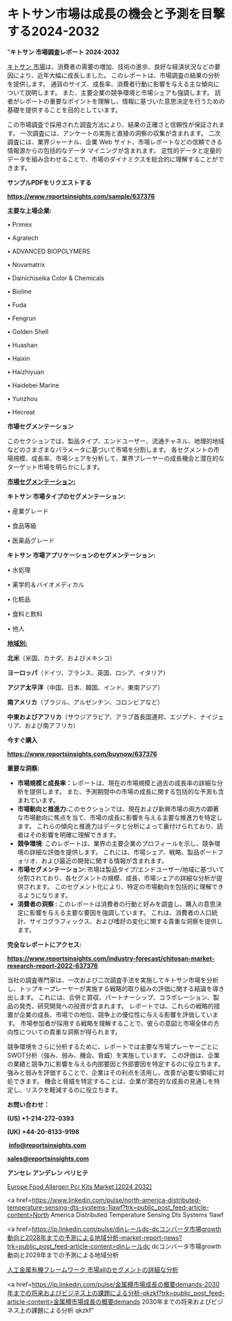 # キトサン市場は成長の機会と予測を目撃する2024-2032

"<strong>キトサン 市場調査レポート 2024-2032</strong>

<a href=https://www.reportsinsights.com/sample/637376>キトサン 市場</a>は、消費者の需要の増加、技術の進歩、良好な経済状況などの要因により、近年大幅に成長しました。 このレポートは、市場調査の結果の分析を提供します。 通貨のサイズ、成長率、消費者行動に影響を与える主な傾向について説明します。 また、主要企業の競争環境と市場シェアも強調します。 読者がレポートの重要なポイントを理解し、情報に基づいた意思決定を行うための基礎を提供することを目的としています。

この市場調査で採用された調査方法により、結果の正確さと信頼性が保証されます。 一次調査には、アンケートの実施と直接の洞察の収集が含まれます。 二次調査には、業界ジャーナル、企業 Web サイト、市場レポートなどの信頼できる情報源からの包括的なデータ マイニングが含まれます。 定性的データと定量的データを組み合わせることで、市場のダイナミクスを総合的に理解することができます。

<strong><b>サンプルPDFをリクエストする</b></strong>

<a href=https://www.reportsinsights.com/sample/637376><strong><u>https://www.reportsinsights.com/sample/637376</u></strong></a>

<strong>主要な上場企業:</strong>

• Primex

• Agratech

• ADVANCED BIOPOLYMERS

• Novamatrix

• Dainichiseika Color & Chemicals

• Bioline

• Fuda

• Fengrun

• Golden Shell

• Huashan

• Haixin

• Haizhiyuan

• Haidebei Marine

• Yunzhou

• Hecreat

<strong>市場セグメンテーション</strong>

このセクションでは、製品タイプ、エンドユーザー、流通チャネル、地理的地域などのさまざまなパラメータに基づいて市場を分割します。 各セグメントの市場規模、成長率、市場シェアを分析して、業界プレーヤーの成長機会と潜在的なターゲット市場を明らかにします。

<strong><u>市場セグメンテーション</u></strong><strong><u>:</u></strong>

<strong>キトサン 市場タイプのセグメンテーション:</strong>

• 産業グレード

• 食品等級

• 医薬品グレード

<strong>キトサン 市場アプリケーションのセグメンテーション:</strong>

• 水処理

• 薬学的＆バイオメディカル

• 化粧品

• 食料と飲料

• 他人

<strong><u>地域別</u></strong><strong><u>:</u></strong>

<strong>北米</strong>（米国、カナダ、およびメキシコ）

<strong>ヨーロッパ</strong>（ドイツ、フランス、英国、ロシア、イタリア）

<strong>アジア太平洋</strong>（中国、日本、韓国、インド、東南アジア）

<strong>南アメリカ</strong>（ブラジル、アルゼンチン、コロンビアなど）

<strong>中東およびアフリカ</strong>（サウジアラビア、アラブ首長国連邦、エジプト、ナイジェリア、および南アフリカ）

<strong>今すぐ購入</strong>

<a href=https://www.reportsinsights.com/buynow/637376><strong><u>https://www.reportsinsights.com/buynow/637376</u></strong></a>

<strong>重要な洞察:</strong>
<ul>
  <li><strong>市場規模と成長率：</strong>レポートは、現在の市場規模と過去の成長率の詳細な分析を提供します。 また、予測期間中の市場の成長に関する包括的な予測も含まれています。</li>
  <li><strong>市場動向と推進力:</strong>このセクションでは、現在および新興市場の両方の顕著な市場動向に焦点を当て、市場の成長に影響を与える主要な推進力を特定します。 これらの傾向と推進力はデータと分析によって裏付けられており、読者はその影響を明確に理解できます。</li>
  <li><strong>競争環境</strong>: このレポートは、業界の主要企業のプロフィールを示し、競争環境の詳細な評価を提供します。 これには、市場シェア、戦略、製品ポートフォリオ、および最近の開発に関する情報が含まれます。</li>
  <li><strong>市場セグメンテーション: </strong>市場は製品タイプ/エンドユーザー/地域に基づいて分割されており、各セグメントの規模、成長、市場シェアの詳細な分析が提供されます。 このセグメント化により、特定の市場動向を包括的に理解できるようになります。</li>
  <li><strong>消費者の洞察 : </strong>このレポートは消費者の行動と好みを調査し、購入の意思決定に影響を与える主要な要因を強調しています。 これは、消費者の人口統計、サイコグラフィックス、および嗜好の変化に関する貴重な洞察を提供します。</li>
</ul>
<strong>完全なレポートにアクセス:</strong>

<a href=https://www.reportsinsights.com/industry-forecast/chitosan-market-research-report-2022-637376><strong><u><b>https://www.reportsinsights.com/industry-forecast/chitosan-market-research-report-2022-637376</b></u></strong></a>

当社の調査専門家は、一次および二次調査手法を実施してキトサン市場を分析し、トップキープレーヤーが実施する戦略的取り組みの評価に関する結論を導き出します。 これには、合併と買収、パートナーシップ、コラボレーション、製品の発売、研究開発への投資が含まれます。 レポートでは、これらの戦略的措置が企業の成長、市場での地位、競争上の優位性に与える影響を評価しています。 市場参加者が採用する戦略を理解することで、彼らの意図と市場全体の方向性についての貴重な洞察が得られます。

競争環境をさらに分析するために、レポートでは主要な市場プレーヤーごとにSWOT分析（強み、弱み、機会、脅威）を実施しています。 この評価は、企業の業績と競争力に影響を与える内部要因と外部要因を特定するのに役立ちます。 強みと弱みを評価することで、企業はその利点を活用し、改善が必要な領域に対処できます。 機会と脅威を特定することは、企業が潜在的な成長の見通しを特定し、リスクを軽減するのに役立ちます。

<strong>お問い合わせ：</strong>

<strong>(US) +1-214-272-0393</strong>

<strong>(UK) +44-20-8133-9198</strong>

<strong> </strong><a href=info@reportsinsights.com><strong><u>info@reportsinsights.com</u></strong></a>

<a href=sales@reportsinsights.com><strong><u>sales@reportsinsights.com</u></strong></a>

<strong>アンセレ アンデレン ベリヒテ</strong>

<a href=https://www.linkedin.com/pulse/europe-food-allergen-pcr-kits-markets-trends-growth-tkcce/>Europe Food Allergen Pcr Kits Market [2024 2032]</a>

<a href=https://www.linkedin.com/pulse/north-america-distributed-temperature-sensing-dts-systems-1iawf?trk=public_post_feed-article-content>North America Distributed Temperature Sensing Dts Systems 1Iawf</a>

<a href=https://jp.linkedin.com/pulse/dinレールdc-dcコンバータ市場growth動向と2028年までの予測による地域分析-market-report-news?trk=public_post_feed-article-content>dinレールdc dcコンバータ市場growth動向と2028年までの予測による地域分析</a>

<a href=https://www.linkedin.com/pulse/人工金属有機フレームワーク-市場allのセグメントの詳細な分析-community-market-research/>人工金属有機フレームワーク 市場allのセグメントの詳細な分析</a>

<a href=https://jp.linkedin.com/pulse/金属樽市場成長の概要demands-2030年までの将来およびビジネス上の課題による分析-qkzkf?trk=public_post_feed-article-content>金属樽市場成長の概要demands 2030年までの将来およびビジネス上の課題による分析 qkzkf</a>"
